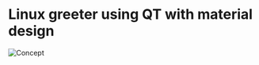 # Linux greeter using QT with material design

![Concept](https://image.ibb.co/iMkeF0/Screenshot-from-2018-11-04-23-46-32.png)
